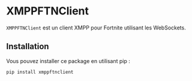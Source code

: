 # XMPPFTNClient

`XMPPFTNClient` est un client XMPP pour Fortnite utilisant les WebSockets.

## Installation

Vous pouvez installer ce package en utilisant pip :

```bash
pip install xmppftnclient
